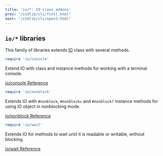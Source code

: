 ```yaml
---
title: 'io/*: IO class addons'
prev: "/stdlib/cli/fcntl.html"
next: "/stdlib/cli/open3.html"
---
```


## `io/*` libraries[](#io-libraries)

This family of libraries extends [IO](../../builtin/system-cli/io.md)
class with several methods.


```ruby
require 'io/console'
```

Extend IO with class and instance methods for working with a terminal
console.

<a
href='https://ruby-doc.org/stdlib-2.7.0/libdoc/io/console/rdoc/IO.html'
class='ruby-doc remote' target='_blank'>io/console Reference</a>


```ruby
require 'io/nonblock'
```

Extends IO with `#nonblock`, `#nonblock=` and `#nonblock?` instance
methods for using IO object in nonblocking mode.

<a
href='https://ruby-doc.org/stdlib-2.7.0/libdoc/io/nonblock/rdoc/IO.html'
class='ruby-doc remote' target='_blank'>io/nonblock Reference</a>


```ruby
require 'io/wait'
```

Extends IO for methods to wait until it is readable or writable, without
blocking.

<a href='https://ruby-doc.org/stdlib-2.7.0/libdoc/io/wait/rdoc/IO.html'
class='ruby-doc remote' target='_blank'>io/wait Reference</a>

